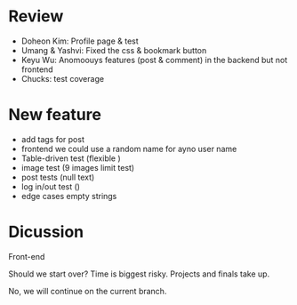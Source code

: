 # Review
- Doheon Kim: Profile page & test
- Umang & Yashvi: Fixed the css  & bookmark button
- Keyu Wu: Anomoouys features (post & comment) in the backend but not frontend 
- Chucks: test coverage 




# New feature 
- add tags for post
- frontend we could use a random name for ayno user name
- Table-driven test (flexible )
- image test (9 images limit test)
- post tests (null text) 
- log in/out test ()
- edge cases empty strings



# Dicussion

Front-end 

Should we start over?
Time is biggest risky. Projects and finals take up.


No, we will continue on the current branch.




